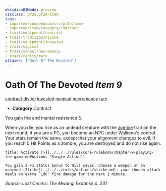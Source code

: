 ```yaml
---
obsidianUIMode: preview
cssclass: pf2e,pf2e-item
tags:
- imported/compendium/src/pf2e/lome
- imported/item/category/contract
- trait/equipment/contract
- trait/tradition/divine
- trait/equipment/invested
- trait/magical
- trait/school/necromancy
- trait/rarity/rare
aliases: ["Oath Of The Devoted"]
---
```

# Oath Of The Devoted *Item 9*  
[contract](contract-lol.md)  [divine](divine.md)  [invested](invested.md)  [magical](magical.md)  [necromancy](necromancy.md)  [rare](rare.md)  

- **Category** Contract

You gain fire and mental resistance 5.

When you die, you rise as an undead creature with the [zombie](zombie-b1.md) trait on the next round; if you are a PC, you become an NPC under Walkena's control. Your stats remain the same, except that your alignment changes to evil. If you reach 0 Hit Points as a zombie, you are destroyed and do not rise again.

```ad-embed-ability
title: Activate [>](../../../rules/core-rulebook/chapter-9-playing-the-game.md#Actions "Single Action")

You gain a +1 status bonus to Will saves. Choose a weapon or an unarmed [Strike](../../../rules/actions/strike.md); your chosen attack deals an extra `1d6` fire damage for the next 1 minute.
```

*Source: Lost Omens: The Mwangi Expanse p. 231*
